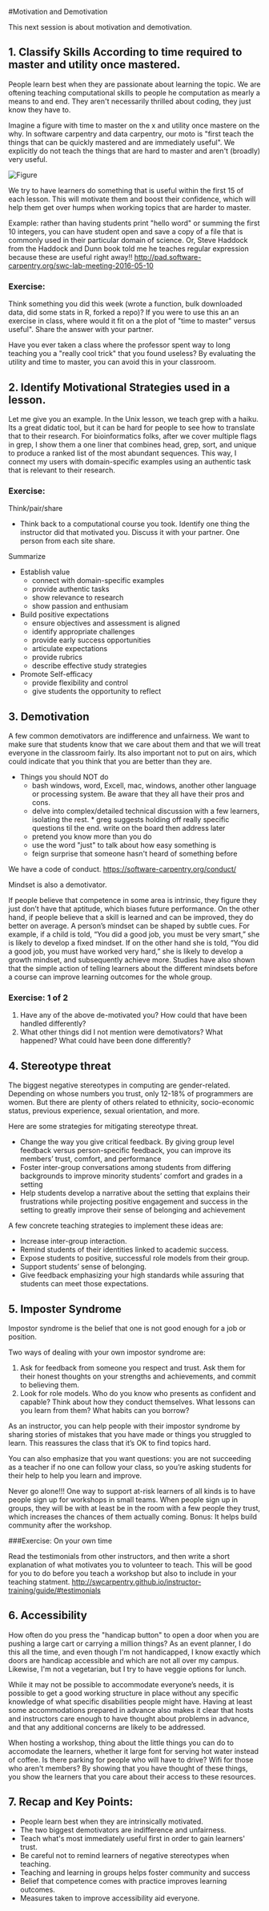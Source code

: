 #Motivation and Demotivation

This next session is about motivation and demotivation.

## 1. Classify Skills According to time required to master and utility once mastered. 
People learn best when they are passionate about learning the topic. We are oftening teaching computational skills to people he computation as mearly a means to and end. They aren't necessarily thrilled about coding, they just know they have to. 

Imagine a figure with time to master on the x and utility once mastere on the why. In software carpentry and data carpentry, our moto is "first teach the things that can be quickly mastered and are immediately useful". We explicitly do not teach the things that are hard to master and aren't (broadly) very useful.

![Figure](https://github.com/raynamharris/SWC_teachingnotes/tree/master/MotivationDemotivation1.png) 

We try to have learners do something that is useful within the first 15 of each lesson. This will motivate them and boost their confidence, which will help them get over humps when working topics that are harder to master.

Example: rather than having students print "hello word" or summing the first 10 integers, you can have student open and save a copy of a file that is commonly used in their particular domain of science. Or, Steve Haddock from the Haddock and Dunn book told me he teaches regular expression because these are useful right away!!  http://pad.software-carpentry.org/swc-lab-meeting-2016-05-10 

### Exercise: 
Think something you did this week (wrote a function, bulk downloaded data, did some stats in R, forked a repo)? If you were to use this an an exercise in class, where would it fit on a the plot of "time to master" versus useful". Share the answer with your partner. 

Have you ever taken a class where the professor spent way to long teaching you a "really cool trick" that you found useless? By evaluating the utility and time to master, you can avoid this in your classroom.


## 2. Identify Motivational Strategies used in a lesson.
Let me give you an example. In the Unix lesson, we teach grep with a haiku. Its a great didatic tool, but it can be hard for people to see how to translate that to their research. For bioinformatics folks, after we cover multiple flags in grep, I show them a one liner that combines head, grep, sort, and unique to produce a ranked list of the most abundant sequences. This way, I connect my users with domain-specific examples using an authentic task that is relevant to their research.  

### Exercise: 
Think/pair/share
- Think back to a computational course you took. Identify one thing the instructor did that motivated you. Discuss it with your partner. One person from each site share.


Summarize
- Establish value
	- connect with domain-specific examples
	- provide authentic tasks
	- show relevance to research
	- show passion and enthusiam
- Build positive expectations
	- ensure objectives and assessment is aligned
	- identify appropriate challenges
	- provide early success opportunities
	- articulate expectations
	- provide rubrics
	- describe effective study strategies
- Promote Self-efficacy
	- provide flexibility and control
	- give students the opportunity to reflect	
	
	
## 3. Demotivation
A few common demotivators are indifference and unfairness. We want to make sure that students know that we care about them and that we will treat everyone in the classroom fairly.  Its also important not to put on airs, which could indicate that you think that you are better than they are. 

- Things you should NOT do
	- bash windows, word, Excell, mac, windows, another other language or processing system. Be aware that they all have their pros and cons. 
	- delve into complex/detailed technical discussion with a few learners, isolating the rest.  * greg suggests holding off really specific questions til the end. write on the board then address later
	- pretend you know more than you do
	- use the word "just" to talk about how easy something is
	- feign surprise that someone hasn't heard of something before

We have a code of conduct. https://software-carpentry.org/conduct/	


Mindset is also a demotivator.

If people believe that competence in some area is intrinsic, they figure they just don’t have that aptitude, which biases future performance. On the other hand, if people believe that a skill is learned and can be improved, they do better on average. A person’s mindset can be shaped by subtle cues. For example, if a child is told, “You did a good job, you must be very smart,” she is likely to develop a fixed mindset. If on the other hand she is told, “You did a good job, you must have worked very hard,” she is likely to develop a growth mindset, and subsequently achieve more. Studies have also shown that the simple action of telling learners about the different mindsets before a course can improve learning outcomes for the whole group. 
	
### Exercise: 1 of 2
1. Have any of the above de-motivated you? How could that have been handled differently?
2. What other things did I not mention were demotivators? What happened? What could have been done differently?	


## 4. Stereotype threat
The biggest negative stereotypes in computing are gender-related. Depending on whose numbers you trust, only 12-18% of programmers are women. But there are plenty of others related to ethnicity, socio-economic status, previous experience, sexual orientation, and more. 

Here are some strategies for mitigating stereotype threat.
- Change the way you give critical feedback. By giving group level feedback versus person-specific feedback, you can improve its members’ trust, comfort, and performance 
- Foster inter-group conversations among students from differing backgrounds to improve minority students’ comfort and grades in a setting
- Help students develop a narrative about the setting that explains their frustrations while projecting positive engagement and success in the setting to greatly improve their sense of belonging and achievement

A few concrete teaching strategies  to implement these ideas are:
 - Increase inter-group interaction.
 - Remind students of their identities linked to academic success.
 - Expose students to positive, successful role models from their group.
 - Support students’ sense of belonging.
 - Give feedback emphasizing your high standards while assuring that students can meet those expectations.
 
 
 
## 5. Imposter Syndrome
Impostor syndrome is the belief that one is not good enough for a job or position.

Two ways of dealing with your own impostor syndrome are:
1. Ask for feedback from someone you respect and trust. Ask them for their honest thoughts on your strengths and achievements, and commit to believing them.
2. Look for role models. Who do you know who presents as confident and capable? Think about how they conduct themselves. What lessons can you learn from them? What habits can you borrow? 

As an instructor, you can help people with their impostor syndrome by sharing stories of mistakes that you have made or things you struggled to learn. This reassures the class that it’s OK to find topics hard.

You can also emphasize that you want questions: you are not succeeding as a teacher if no one can follow your class, so you’re asking students for their help to help you learn and improve. 

Never go alone!!! One way to support at-risk learners of all kinds is to have people sign up for workshops in small teams. When people sign up in groups, they will be with at least be in the room with a few people they trust, which increases the chances of them actually coming. Bonus: It helps build community after the workshop.

###Exercise: On your own time 

Read the testimonials from other instructors, and then write a short explanation of what motivates you to volunteer to teach. This will be good for you to do before you teach a workshop but also to include in your teaching statment. http://swcarpentry.github.io/instructor-training/guide/#testimonials

## 6. Accessibility
How often do you press the "handicap button" to open a door when you are pushing a large cart or carrying a million things? As an event planner, I do this all the time, and even though I'm not handicapped, I know exactly which doors are handicap accessible and which are not all over my campus.  Likewise, I'm not a vegetarian, but I try to have veggie options for lunch. 

While it may not be possible to accommodate everyone’s needs, it is possible to get a good working structure in place without any specific knowledge of what specific disabilities people might have. Having at least some accommodations prepared in advance also makes it clear that hosts and instructors care enough to have thought about problems in advance, and that any additional concerns are likely to be addressed.

When hosting a workshop, thing about the little things you can do to accomodate the learners, whether it large font for serving hot water instead of coffee. Is there parking for people who will have to drive? Wifi for those who aren't members? By showing that you have thought of these things, you show the learners that you care about their access to these resources. 

## 7. Recap and Key Points:
- People learn best when they are intrinsically motivated.
- The two biggest demotivators are indifference and unfairness.
- Teach what's most immediately useful first in order to gain learners' trust.
- Be careful not to remind learners of negative stereotypes when teaching.
- Teaching and learning in groups helps foster community and success
- Belief that competence comes with practice improves learning outcomes.
- Measures taken to improve accessibility aid everyone.